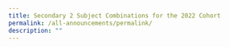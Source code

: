 ```yaml
---
title: Secondary 2 Subject Combinations for the 2022 Cohort
permalink: /all-announcements/permalink/
description: ""
---
```

